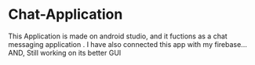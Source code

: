 # Chat-Application
This Application is made on android studio, and it fuctions as a chat messaging application .
I have also connected this app with my firebase...
AND, Still working on its better GUI
